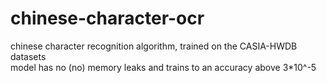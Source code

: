 # chinese-character-ocr
chinese character recognition algorithm, trained on the CASIA-HWDB datasets  
model has no (no) memory leaks and trains to an accuracy above 3*10^-5
